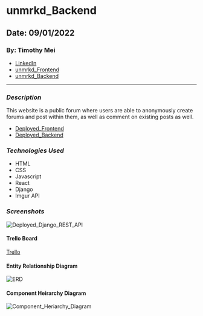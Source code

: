 # unmrkd_Backend

## Date: 09/01/2022

### By: Timothy Mei

- [LinkedIn](https://www.linkedin.com/in/timothymei/)
- [unmrkd_Frontend](https://github.com/timothymei327/FinstaHam)
- [unmrkd_Backend](https://github.com/timothymei327/FinstaHam_backend)

---

### _Description_

This website is a public forum where users are able to anonymously create forums and post within them, as well as comment on existing posts as well.

- [Deployed_Frontend](https://unmrkd.herokuapp.com/)
- [Deployed_Backend](https://unmrkd-backend.herokuapp.com/)

### _Technologies Used_

- HTML
- CSS
- Javascript
- React
- Django
- Imgur API

### _Screenshots_

![Deployed_Django_REST_API](https://i.imgur.com/UpQuvBM.png)

#### Trello Board

[Trello](https://trello.com/b/y2PZS0xb/finstaham)

#### Entity Relationship Diagram

![ERD](https://i.imgur.com/54OUC60.png)

#### Component Heirarchy Diagram

![Component_Heriarchy_Diagram](https://i.imgur.com/L9UFU5s.png)
